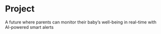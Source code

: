 # Project
A future where parents can monitor their baby’s well-being in real-time with AI-powered smart alerts
